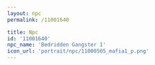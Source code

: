 ```yaml
---
layout: npc
permalink: /11001640

title: Npc
id: '11001640'
npc_name: 'Bedridden Gangster 1'
icon_url: 'portrait/npc/11000505_mafia1_p.png'
---
```

